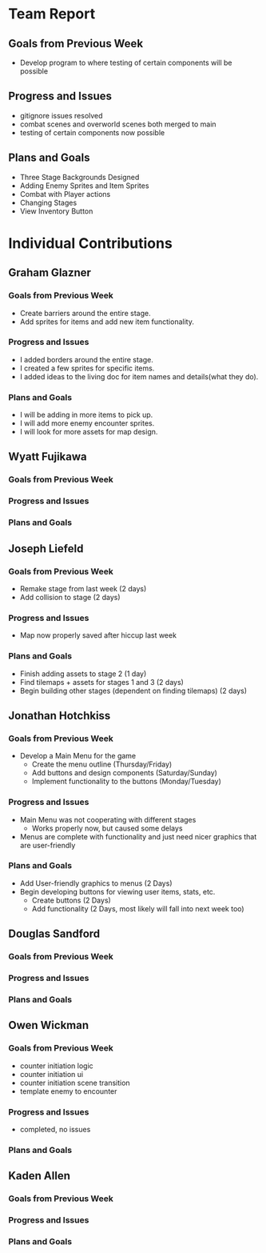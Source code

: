 # Team Report

## Goals from Previous Week
* Develop program to where testing of certain components will be possible

## Progress and Issues
* gitignore issues resolved
* combat scenes and overworld scenes both merged to main
* testing of certain components now possible

## Plans and Goals
* Three Stage Backgrounds Designed
* Adding Enemy Sprites and Item Sprites
* Combat with Player actions
* Changing Stages
* View Inventory Button

# Individual Contributions

## Graham Glazner

### Goals from Previous Week
* Create barriers around the entire stage.
* Add sprites for items and add new item functionality.
### Progress and Issues
* I added borders around the entire stage.
* I created a few sprites for specific items.
* I added ideas to the living doc for item names and details(what they do).
### Plans and Goals
* I will be adding in more items to pick up.
* I will add more enemy encounter sprites.
* I will look for more assets for map design.
## Wyatt Fujikawa

### Goals from Previous Week

  
### Progress and Issues


### Plans and Goals


## Joseph Liefeld

### Goals from Previous Week
* Remake stage from last week (2 days)
* Add collision to stage (2 days)

### Progress and Issues
* Map now properly saved after hiccup last week

### Plans and Goals
* Finish adding assets to stage 2 (1 day)
* Find tilemaps + assets for stages 1 and 3 (2 days)
* Begin building other stages (dependent on finding tilemaps) (2 days)

## Jonathan Hotchkiss

### Goals from Previous Week
* Develop a Main Menu for the game
  * Create the menu outline (Thursday/Friday)
  * Add buttons and design components (Saturday/Sunday)
  * Implement functionality to the buttons (Monday/Tuesday)

### Progress and Issues
* Main Menu was not cooperating with different stages
  * Works properly now, but caused some delays
* Menus are complete with functionality and just need nicer graphics that are user-friendly

### Plans and Goals
* Add User-friendly graphics to menus (2 Days)
* Begin developing buttons for viewing user items, stats, etc.
  * Create buttons (2 Days)
  * Add functionality (2 Days, most likely will fall into next week too)

## Douglas Sandford

### Goals from Previous Week

  
### Progress and Issues

### Plans and Goals

  

## Owen Wickman
### Goals from Previous Week
* counter initiation logic
* counter initiation ui
* counter initiation scene transition
* template enemy to encounter

### Progress and Issues
* completed, no issues

### Plans and Goals



## Kaden Allen

### Goals from Previous Week

### Progress and Issues

### Plans and Goals
